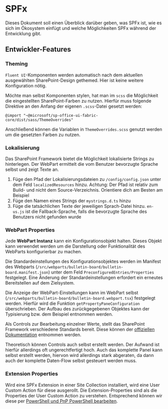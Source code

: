 # SPFx

Dieses Dokument soll einen Überblick darüber geben, was SPFx ist, wie es sich im Ökosystem einfügt und welche Möglichkeiten SPFx während der Entwicklung gibt.

## Entwickler-Features

### Theming

`Fluent UI`-Komponenten werden automatisch nach dem aktuellen ausgewählten SharePoint-Design gethemed. Hier ist keine weitere Konfiguration nötig.

Möchte man selbst Komponenten stylen, hat man im `scss` die Möglichkeit die eingestellten SharePoint-Farben zu nutzen. Hierfür muss folgende Direktive an den Anfang der eigenen `.scss`-Datei gesetzt werden:

```
@import "~@microsoft/sp-office-ui-fabric-core/dist/sass/ThemeOverrides"
```

Anschließend können die Variablen in `ThemeOverrides.scss` genutzt werden um die gesetzten Farben zu nutzen.

### Lokalisierung

Das SharePoint Framework bietet die Möglichkeit lokalisierte Strings zu hinterlegen.
Der WebPart ermittelt die vom Benutzer bevorzugte Sprache selbst und zeigt Texte an.

1. Füge den Pfad der Lokalisierungsdateien zu `/config/config.json` unter dem Feld `localizedResources` hinzu. Achtung: Der Pfad ist relativ zum Build- und nicht dem Source-Verzeichnis. Orientiere dich am Besten am Beispiel
2. Füge den Namen eines Strings der `mystrings.d.ts` hinzu
3. Füge die tatsächlichen Texte der jeweiligen Sprach-Datei hinzu. `en-us.js` ist die Fallback-Sprache, falls die bevorzugte Sprache des Benutzers nicht gefunden wurde

### WebPart Properties

Jede **WebPart Instanz** kann ein Konfigurationsobjekt halten.
Dieses Objekt kann verwendet werden um die Darstellung oder Funktionalität des WebParts konfigurierbar zu machen.

Die Standardeinstellungen des Konfigurationsobjektes werden im Manifest des Webparts (`/src/webparts/bulletin-board/bulletin-board.manifest.json`) unter dem Feld `PreconfiguredEntries/Properties` festgelegt.
Eine Änderung der Standardeinstellungen erfordert ein erneutes Bereitstellen auf dem Zielsystem.

Die Anzeige der WebPart-Einstellungen kann im WebPart selbst (`/src/webparts/bulletin-board/bulletin-board.webpart.tsx`) festgelegt werden. Hierfür wird die Funktion `getPropertyPaneConfiguration` überschrieben.
Der Aufbau des zurückgegebenen Objektes kann der Typisierung bzw. dem Beispiel entnommen werden.

Als Controls zur Bearbeitung einzelner Werte, stellt das SharePoint Framework verschiedene Standards bereit. Diese können der [offiziellen Dokumentation](https://docs.microsoft.com/de-de/sharepoint/dev/spfx/web-parts/basics/integrate-with-property-pane) entnommen werden.

Theoretisch können Controls auch selbst erstellt werden. Der Aufwand ist hierfür allerdings oft ungerechtfertigt hoch. Auch das komplette Panel kann selbst erstellt werden, hiervon wird allerdings stark abgeraten, da dann auch der komplette Daten-Flow selbst gesteuert werden muss.

### Extension Properties

Wird eine SPFx Extension in einer Site Collection installiert, wird eine User Custom Action für diese ausgerollt.
Die Extension-Properties sind als die Properties der User Custom Action zu verstehen. Entsprechend können wir diese per [PowerShell und PnP PowerShell bearbeiten](https://pnp.github.io/powershell/cmdlets/Set-PnPApplicationCustomizer.html#examples).
